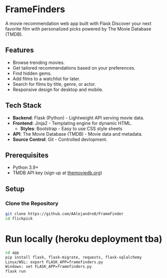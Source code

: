 # FrameFinders

A movie recommendation web app built with Flask Discover your next favorite film with personalized picks powered by The Movie Database (TMDB).

## Features

- Browse trending movies.
- Get tailored recommendations based on your preferences.
- Find hidden gems.
- Add films to a watchlist for later.
- Search for films by title, genre, or actor.
- Responsive design for desktop and mobile.

## Tech Stack

- **Backend**: Flask (Python) - Lightweight API serving movie data.
- **Frontend**: Jinja2 - Templating engine for dynamic HTML.
  - **Styles**: Bootstrap - Easy to use CSS style sheets
- **API**: The Movie Database (TMDB) - Movie data and metadata.
- **Source Control**: Git - Controlled devlopment.

## Prerequisites

- Python 3.9+
- TMDB API key (sign up at [themoviedb.org](https://www.themoviedb.org/))

## Setup

### Clone the Repository

```bash
git clone https://github.com/AAlejandro8/FrameFinder
cd flickpick
```

# Run locally (heroku deployment tba)
```bash
cd app
pip install flask, flask-migrate, requests, flask-sqlalchemy
Linux/WSL: export FLASK_APP=framefinders.py
Windows: set FLASK_APP=framefinders.py
flask run
```
